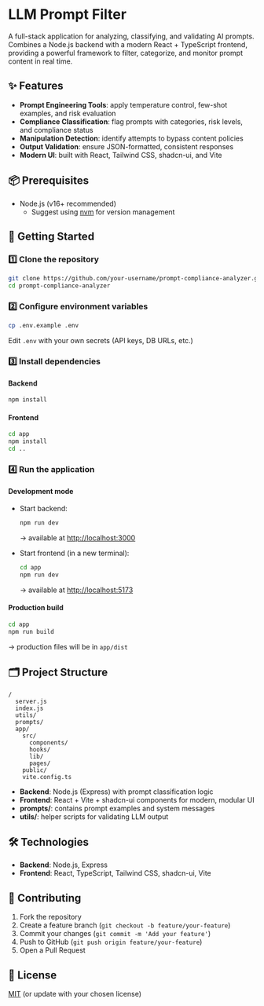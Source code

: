 
# LLM Prompt Filter

A full-stack application for analyzing, classifying, and validating AI prompts. Combines a Node.js backend with a modern React + TypeScript frontend, providing a powerful framework to filter, categorize, and monitor prompt content in real time.

## ✨ Features

- **Prompt Engineering Tools**: apply temperature control, few-shot examples, and risk evaluation  
- **Compliance Classification**: flag prompts with categories, risk levels, and compliance status  
- **Manipulation Detection**: identify attempts to bypass content policies  
- **Output Validation**: ensure JSON-formatted, consistent responses  
- **Modern UI**: built with React, Tailwind CSS, shadcn-ui, and Vite  

## 📦 Prerequisites

- Node.js (v16+ recommended)  
  - Suggest using [nvm](https://github.com/nvm-sh/nvm#installing-and-updating) for version management

## 🚀 Getting Started

### 1️⃣ Clone the repository

```bash
git clone https://github.com/your-username/prompt-compliance-analyzer.git
cd prompt-compliance-analyzer
```

### 2️⃣ Configure environment variables

```bash
cp .env.example .env
```

Edit `.env` with your own secrets (API keys, DB URLs, etc.)

### 3️⃣ Install dependencies

#### Backend

```bash
npm install
```

#### Frontend

```bash
cd app
npm install
cd ..
```

### 4️⃣ Run the application

#### Development mode

- Start backend:
  ```bash
  npm run dev
  ```
  → available at [http://localhost:3000](http://localhost:3000)

- Start frontend (in a new terminal):
  ```bash
  cd app
  npm run dev
  ```
  → available at [http://localhost:5173](http://localhost:5173)

#### Production build

```bash
cd app
npm run build
```

→ production files will be in `app/dist`

## 🗂 Project Structure

```
/
  server.js
  index.js
  utils/
  prompts/
  app/
    src/
      components/
      hooks/
      lib/
      pages/
    public/
    vite.config.ts
```

- **Backend**: Node.js (Express) with prompt classification logic  
- **Frontend**: React + Vite + shadcn-ui components for modern, modular UI  
- **prompts/**: contains prompt examples and system messages  
- **utils/**: helper scripts for validating LLM output  

## 🛠 Technologies

- **Backend**: Node.js, Express  
- **Frontend**: React, TypeScript, Tailwind CSS, shadcn-ui, Vite

## 🤝 Contributing

1. Fork the repository  
2. Create a feature branch (`git checkout -b feature/your-feature`)  
3. Commit your changes (`git commit -m 'Add your feature'`)  
4. Push to GitHub (`git push origin feature/your-feature`)  
5. Open a Pull Request

## 📄 License

[MIT](LICENSE) (or update with your chosen license)
